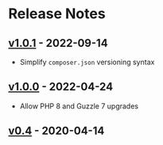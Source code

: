 # Release Notes

## [v1.0.1](https://github.com/bert-w/runescape-hiscores-api/compare/v1.0.0...v1.0.1) - 2022-09-14
- Simplify `composer.json` versioning syntax

## [v1.0.0](https://github.com/bert-w/runescape-hiscores-api/compare/v0.4...v1.0.0) - 2022-04-24
- Allow PHP 8 and Guzzle 7 upgrades

## [v0.4](https://github.com/bert-w/runescape-hiscores-api/compare/v0.4...v0.4) - 2020-04-14
